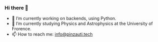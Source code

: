 ### Hi there 👋

- 🔭 I’m currently working on backends, using Python.
- 🌱 I’m currently studying Physics and Astrophysics at the University of Frorence.
- 📫 How to reach me: info@pinzauti.tech

